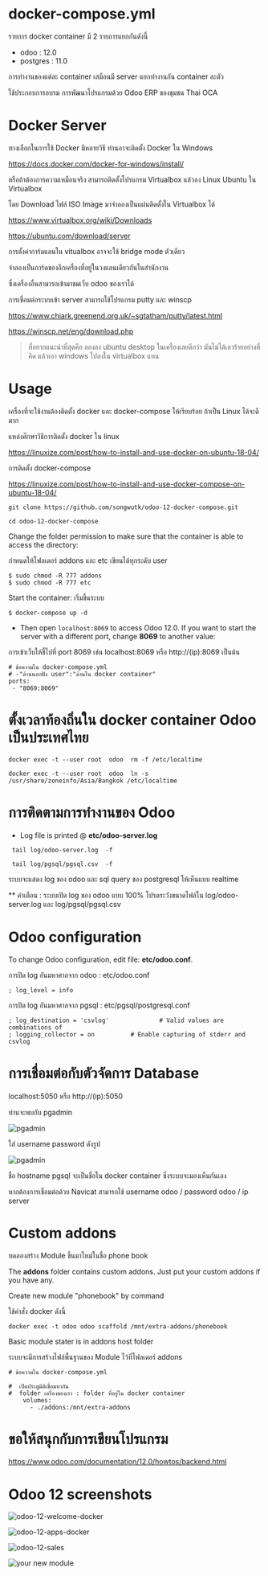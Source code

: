 # docker-compose.yml

รายการ docker container มี 2 รายการแยกกันดังนี้

* odoo : 12.0
* postgres : 11.0

การทำงานของแต่ละ container เสมือนมี server แยกทำงานกัน container ละตัว

ใช้ประกอบการอบรม การพัฒนาโปรแกรมด้วย Odoo ERP ของชุมชน Thai OCA


# Docker Server

ทางเลือกในการใช้ Docker มีหลายวิธี ท่านอาจะติดตั้ง Docker ใน Windows 

https://docs.docker.com/docker-for-windows/install/

หรือถ้าต้องการความเหมือนจริง สามารถติดตั้งโปรแกรม Virtualbox แล้วลง Linux Ubuntu ใน Virtualbox 

โดย Download ไฟล์ ISO Image มาจำลองเป็นแผ่นติดตั้งใน Virtualbox ได้

https://www.virtualbox.org/wiki/Downloads

https://ubuntu.com/download/server


การตั้งค่าการ์ดแลนใน vitualbox อาจจะใช้ bridge mode ตัวเดียว 

จำลองเป็นการ์ดของอีกเครื่องที่อยู่ในวงแลนเดียวกันในสำนักงาน 

ซึ่งเครื่องอื่นสามารถเข้ามาชมเว็บ odoo ของเราได้



การเชื่อมต่อระบบเข้า server สามารถใช้โปรแกรม putty และ winscp

https://www.chiark.greenend.org.uk/~sgtatham/putty/latest.html

https://winscp.net/eng/download.php


>ที่อยากแนะนำที่สุดคือ ลองลง ubuntu desktop ในเครื่องเลยดีกว่า มันไม่ได้เลวร้ายอย่างที่คิด
>แล้วเอา windows ไปลงใน virtualbox แทน


# Usage

เครื่องที่จะใช้งานต้องติดตั้ง docker และ docker-compose ให้เรียบร้อย ถ้าเป็น Linux ได้จะดีมาก

แหล่งศึกษาวิธีการติดตั้ง docker ใน linux

https://linuxize.com/post/how-to-install-and-use-docker-on-ubuntu-18-04/

การติดตั้ง docker-compose

https://linuxize.com/post/how-to-install-and-use-docker-compose-on-ubuntu-18-04/


```
git clone https://github.com/songwutk/odoo-12-docker-compose.git

cd odoo-12-docker-compose
```

Change the folder permission to make sure that the container is able to access the directory:

กำหนดให้โฟลเดอร์ addons และ etc เขียนได้ทุกระดับ user
```
$ sudo chmod -R 777 addons
$ sudo chmod -R 777 etc
```

Start the container:
เริ่มขึ้นระบบ
```
$ docker-compose up -d
```

* Then open `localhost:8069` to access Odoo 12.0. If you want to start the server with a different port, change **8069** to another value:

การเข้าเว็บให้ชี้ไปที่ port 8069 เช่น localhost:8069 หรือ http://(ip):8069 เป็นต้น
```
# ข้อความใน docker-compose.yml
# -"ด้านนอกฝั่ง user":"ด้านใน docker container"
ports:
 - "8069:8069"
```

# ตั้งเวลาท้องถิ่นใน docker container Odoo เป็นประเทศไทย
```
docker exec -t --user root  odoo  rm -f /etc/localtime

docker exec -t --user root  odoo  ln -s /usr/share/zoneinfo/Asia/Bangkok /etc/localtime
```

# การติดตามการทำงานของ Odoo

* Log file is printed @ **etc/odoo-server.log**
 
```
 tail log/odoo-server.log  -f
```

```
 tail log/pgsql/pgsql.csv  -f
```

ระบบจะแสดง log ของ odoo และ sql query ของ postgresql ให้เห็นแบบ realtime

** คำเตือน : ระบบเปิด log ของ odoo แบบ 100% โปรดระวังขนาดไฟล์ใน log/odoo-server.log และ log/pgsql/pgsql.csv

# Odoo configuration

To change Odoo configuration, edit file: **etc/odoo.conf**.

การปิด log อันมหาศาลจาก odoo : etc/odoo.conf

```
; log_level = info

```

การปิด log อันมหาศาลจาก pgsql : etc/pgsql/postgresql.conf
```
; log_destination = 'csvlog'              # Valid values are combinations of
; logging_collector = on          # Enable capturing of stderr and csvlog
```
# การเชื่อมต่อกับตัวจัดการ Database
 
 localhost:5050 หรือ http://(ip):5050 
 
 ท่านจะพบกับ pgadmin 
 
![pgadmin](screenshots/pgadmin.png) 

ใส่ username password ดังรูป

![pgadmin](screenshots/pgadmin-config.png) 

ชื่อ hostname pgsql จะเป็นชื่อใน docker container ซึ่งระบบจะมองเห็นกันเอง 

หากต้องการเชื่อมต่อด้วย Navicat สามารถใช้ username odoo / password odoo / ip server


# Custom addons

ทดลองสร้าง Module ขึ้นมาใหม่ในชื่อ phone book 

The **addons** folder contains custom addons. Just put your custom addons if you have any.

Create new module "phonebook" by command

ใช้คำสั่ง docker ดังนี้

```
docker exec -t odoo odoo scaffold /mnt/extra-addons/phonebook
```

Basic module stater is in addons host folder

ระบบจะมีการสร้างไฟล์พื้นฐานของ Module ไว้ที่โฟลเดอร์ addons

```
# ข้อความใน docker-compose.yml

#  เปิดประตูมิติเชื่อมหากัน
#  folder เครื่องของเรา : folder ที่อยู่ใน docker container
    volumes:
      - ./addons:/mnt/extra-addons
```

# ขอให้สนุกกับการเขียนโปรแกรม


https://www.odoo.com/documentation/12.0/howtos/backend.html


# Odoo 12 screenshots

![odoo-12-welcome-docker](screenshots/odoo-12-welcome-screenshot.png)

![odoo-12-apps-docker](screenshots/odoo-12-apps-screenshot.png)

![odoo-12-sales](screenshots/odoo-12-sales-screen.png)

![your new module ](screenshots/phonebook.png)

